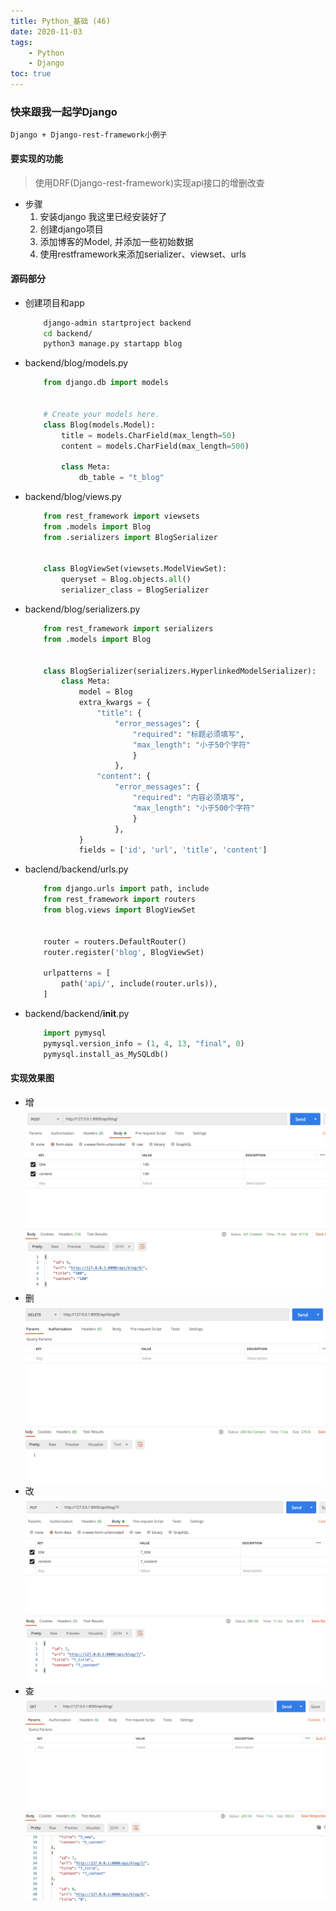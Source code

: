```yaml
---
title: Python_基础 (46)
date: 2020-11-03
tags: 
    - Python
    - Django
toc: true
---
```


### 快来跟我一起学Django
    Django + Django-rest-framework小例子

<!-- more -->

#### 要实现的功能
> 使用DRF(Django-rest-framework)实现api接口的增删改查
- 步骤
    1. 安装django 我这里已经安装好了
    2. 创建django项目
    3. 添加博客的Model,  并添加一些初始数据
    4. 使用restframework来添加serializer、viewset、urls

#### 源码部分
- 创建项目和app
    ```bash
        django-admin startproject backend
        cd backend/
        python3 manage.py startapp blog
    ```
- backend/blog/models.py
    ```python
        from django.db import models


        # Create your models here.
        class Blog(models.Model):
            title = models.CharField(max_length=50)
            content = models.CharField(max_length=500)

            class Meta:
                db_table = "t_blog"
    ```
- backend/blog/views.py
    ```python
        from rest_framework import viewsets
        from .models import Blog
        from .serializers import BlogSerializer


        class BlogViewSet(viewsets.ModelViewSet):
            queryset = Blog.objects.all()
            serializer_class = BlogSerializer
    ```
- backend/blog/serializers.py
    ```python
        from rest_framework import serializers
        from .models import Blog


        class BlogSerializer(serializers.HyperlinkedModelSerializer):
            class Meta:
                model = Blog
                extra_kwargs = {
                    "title": {
                        "error_messages": {
                            "required": "标题必须填写",
                            "max_length": "小于50个字符"
                            }
                        },
                    "content": {
                        "error_messages": {
                            "required": "内容必须填写",
                            "max_length": "小于500个字符"
                            }
                        },
                }
                fields = ['id', 'url', 'title', 'content']
    ```
- baclend/backend/urls.py
    ```python
        from django.urls import path, include
        from rest_framework import routers
        from blog.views import BlogViewSet


        router = routers.DefaultRouter()
        router.register('blog', BlogViewSet)

        urlpatterns = [
            path('api/', include(router.urls)),
        ]
    ```
- backend/backend/__init__.py
    ```python
        import pymysql
        pymysql.version_info = (1, 4, 13, "final", 0)
        pymysql.install_as_MySQLdb()
    ```

#### 实现效果图
- 增
    ![增](/img/20201103_1.png)
- 删
    ![删](/img/20201103_2.png)
- 改
    ![改](/img/20201103_3.png)
- 查
    ![查](/img/20201103_4.png)
